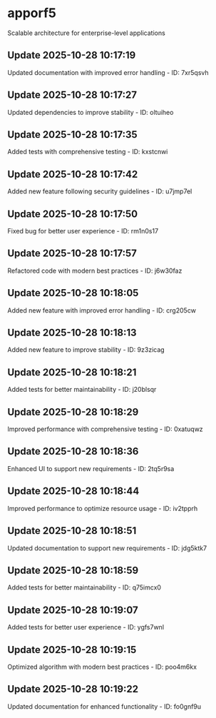 # apporf5
Scalable architecture for enterprise-level applications

## Update 2025-10-28 10:17:19
Updated documentation with improved error handling - ID: 7xr5qsvh


## Update 2025-10-28 10:17:27
Updated dependencies to improve stability - ID: oltuiheo


## Update 2025-10-28 10:17:35
Added tests with comprehensive testing - ID: kxstcnwi


## Update 2025-10-28 10:17:42
Added new feature following security guidelines - ID: u7jmp7el


## Update 2025-10-28 10:17:50
Fixed bug for better user experience - ID: rm1n0s17


## Update 2025-10-28 10:17:57
Refactored code with modern best practices - ID: j6w30faz


## Update 2025-10-28 10:18:05
Added new feature with improved error handling - ID: crg205cw


## Update 2025-10-28 10:18:13
Added new feature to improve stability - ID: 9z3zicag


## Update 2025-10-28 10:18:21
Added tests for better maintainability - ID: j20blsqr


## Update 2025-10-28 10:18:29
Improved performance with comprehensive testing - ID: 0xatuqwz


## Update 2025-10-28 10:18:36
Enhanced UI to support new requirements - ID: 2tq5r9sa


## Update 2025-10-28 10:18:44
Improved performance to optimize resource usage - ID: iv2tpprh


## Update 2025-10-28 10:18:51
Updated documentation to support new requirements - ID: jdg5ktk7


## Update 2025-10-28 10:18:59
Added tests for better maintainability - ID: q75imcx0


## Update 2025-10-28 10:19:07
Added tests for better user experience - ID: ygfs7wnl


## Update 2025-10-28 10:19:15
Optimized algorithm with modern best practices - ID: poo4m6kx


## Update 2025-10-28 10:19:22
Updated documentation for enhanced functionality - ID: fo0gnf9u

